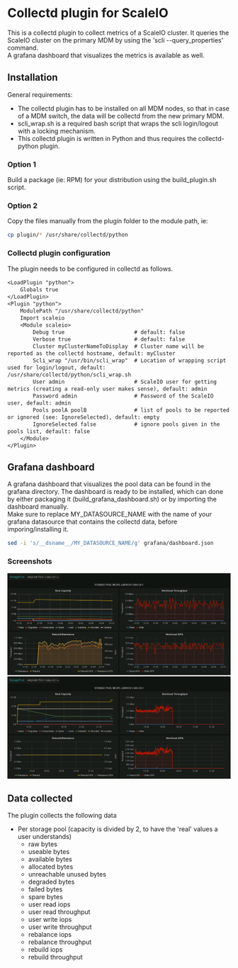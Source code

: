 # Collectd plugin for ScaleIO
This is a collectd plugin to collect metrics of a ScaleIO cluster. It queries the ScaleIO cluster on the primary MDM by using the 'scli --query_properties' command.  
A grafana dashboard that visualizes the metrics is available as well.

## Installation
General requirements:

* The collectd plugin has to be installed on all MDM nodes, so that in case of a MDM switch, the data will be collectd from the new primary MDM.
* scli_wrap.sh is a required bash script that wraps the scli login/logout with a locking mechanism.
* This collectd plugin is written in Python and thus requires the collectd-python plugin.

### Option 1
Build a package (ie: RPM) for your distribution using the build_plugin.sh script.

### Option 2
Copy the files manually from the plugin folder to the module path, ie:
```bash
cp plugin/* /usr/share/collectd/python
```

### Collectd plugin configuration
The plugin needs to be configured in collectd as follows.
```
<LoadPlugin "python">
    Globals true
</LoadPlugin>
<Plugin "python">
    ModulePath "/usr/share/collectd/python"
    Import scaleio
    <Module scaleio>
        Debug true                      # default: false
        Verbose true                    # default: false
        Cluster myClusterNameToDisplay  # Cluster name will be reported as the collectd hostname, default: myCluster
        Scli_wrap "/usr/bin/scli_wrap"  # Location of wrapping script used for login/logout, default: /usr/share/collectd/python/scli_wrap.sh
        User admin                      # ScaleIO user for getting metrics (creating a read-only user makes sense), default: admin
        Password admin                  # Password of the ScaleIO user, default: admin
        Pools poolA poolB               # list of pools to be reported or ignored (see: IgnoreSelected), default: empty
        IgnoreSelected false            # ignore pools given in the pools list, default: false
    </Module>
</Plugin>
```

## Grafana dashboard
A grafana dashboard that visualizes the pool data can be found in the grafana directory.
The dashboard is ready to be installed, which can done by either packaging it (build_grafana_dashboard.sh) or by importing the dashboard manually.  
Make sure to replace MY_DATASOURCE_NAME with the name of your grafana datasource that contains the collectd data, before imporing/installing it.
```bash
sed -i 's/__dsname__/MY_DATASOURCE_NAME/g' grafana/dashboard.json
```

### Screenshots

![Sample ScaleIO dashboard (on remove of SDS)](public/force_remove_sds.png "Sample ScaleIO dashboard (on remove of SDS)")
![Sample ScaleIO dashboard (data growth)](public/pool_growth.png "Sample ScaleIO dashboard (data growth)")

## Data collected
The plugin collects the following data

- Per storage pool (capacity is divided by 2, to have the 'real' values a user understands)
  - raw bytes
  - useable bytes
  - available bytes
  - allocated bytes
  - unreachable unused bytes
  - degraded bytes
  - failed bytes
  - spare bytes
  - user read iops
  - user read throughput
  - user write iops
  - user write throughput
  - rebalance iops
  - rebalance throughput
  - rebuild iops
  - rebuild throughput
